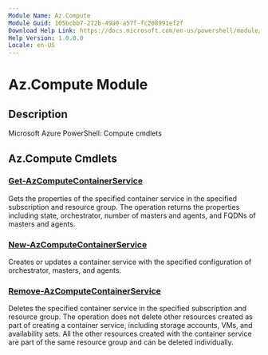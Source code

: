 ```yaml
---
Module Name: Az.Compute
Module Guid: 105bcbb7-272b-49a0-a57f-fc208991ef2f
Download Help Link: https://docs.microsoft.com/en-us/powershell/module/az.compute
Help Version: 1.0.0.0
Locale: en-US
---
```


# Az.Compute Module
## Description
Microsoft Azure PowerShell: Compute cmdlets

## Az.Compute Cmdlets
### [Get-AzComputeContainerService](Get-AzComputeContainerService.md)
Gets the properties of the specified container service in the specified subscription and resource group.
The operation returns the properties including state, orchestrator, number of masters and agents, and FQDNs of masters and agents.

### [New-AzComputeContainerService](New-AzComputeContainerService.md)
Creates or updates a container service with the specified configuration of orchestrator, masters, and agents.

### [Remove-AzComputeContainerService](Remove-AzComputeContainerService.md)
Deletes the specified container service in the specified subscription and resource group.
The operation does not delete other resources created as part of creating a container service, including storage accounts, VMs, and availability sets.
All the other resources created with the container service are part of the same resource group and can be deleted individually.

